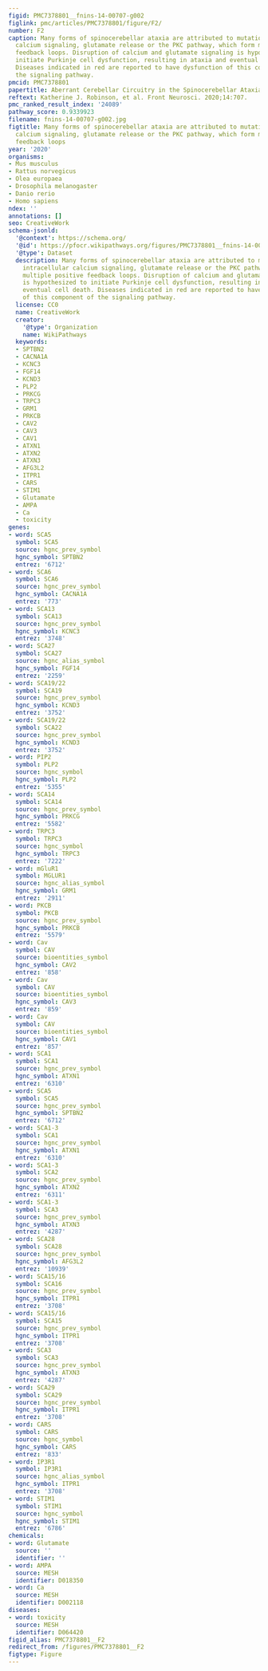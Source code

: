 ```yaml
---
figid: PMC7378801__fnins-14-00707-g002
figlink: pmc/articles/PMC7378801/figure/F2/
number: F2
caption: Many forms of spinocerebellar ataxia are attributed to mutations in intracellular
  calcium signaling, glutamate release or the PKC pathway, which form multiple positive
  feedback loops. Disruption of calcium and glutamate signaling is hypothesized to
  initiate Purkinje cell dysfunction, resulting in ataxia and eventual cell death.
  Diseases indicated in red are reported to have dysfunction of this component of
  the signaling pathway.
pmcid: PMC7378801
papertitle: Aberrant Cerebellar Circuitry in the Spinocerebellar Ataxias.
reftext: Katherine J. Robinson, et al. Front Neurosci. 2020;14:707.
pmc_ranked_result_index: '24089'
pathway_score: 0.9339923
filename: fnins-14-00707-g002.jpg
figtitle: Many forms of spinocerebellar ataxia are attributed to mutations in intracellular
  calcium signaling, glutamate release or the PKC pathway, which form multiple positive
  feedback loops
year: '2020'
organisms:
- Mus musculus
- Rattus norvegicus
- Olea europaea
- Drosophila melanogaster
- Danio rerio
- Homo sapiens
ndex: ''
annotations: []
seo: CreativeWork
schema-jsonld:
  '@context': https://schema.org/
  '@id': https://pfocr.wikipathways.org/figures/PMC7378801__fnins-14-00707-g002.html
  '@type': Dataset
  description: Many forms of spinocerebellar ataxia are attributed to mutations in
    intracellular calcium signaling, glutamate release or the PKC pathway, which form
    multiple positive feedback loops. Disruption of calcium and glutamate signaling
    is hypothesized to initiate Purkinje cell dysfunction, resulting in ataxia and
    eventual cell death. Diseases indicated in red are reported to have dysfunction
    of this component of the signaling pathway.
  license: CC0
  name: CreativeWork
  creator:
    '@type': Organization
    name: WikiPathways
  keywords:
  - SPTBN2
  - CACNA1A
  - KCNC3
  - FGF14
  - KCND3
  - PLP2
  - PRKCG
  - TRPC3
  - GRM1
  - PRKCB
  - CAV2
  - CAV3
  - CAV1
  - ATXN1
  - ATXN2
  - ATXN3
  - AFG3L2
  - ITPR1
  - CARS
  - STIM1
  - Glutamate
  - AMPA
  - Ca
  - toxicity
genes:
- word: SCA5
  symbol: SCA5
  source: hgnc_prev_symbol
  hgnc_symbol: SPTBN2
  entrez: '6712'
- word: SCA6
  symbol: SCA6
  source: hgnc_prev_symbol
  hgnc_symbol: CACNA1A
  entrez: '773'
- word: SCA13
  symbol: SCA13
  source: hgnc_prev_symbol
  hgnc_symbol: KCNC3
  entrez: '3748'
- word: SCA27
  symbol: SCA27
  source: hgnc_alias_symbol
  hgnc_symbol: FGF14
  entrez: '2259'
- word: SCA19/22
  symbol: SCA19
  source: hgnc_prev_symbol
  hgnc_symbol: KCND3
  entrez: '3752'
- word: SCA19/22
  symbol: SCA22
  source: hgnc_prev_symbol
  hgnc_symbol: KCND3
  entrez: '3752'
- word: PIP2
  symbol: PLP2
  source: hgnc_symbol
  hgnc_symbol: PLP2
  entrez: '5355'
- word: SCA14
  symbol: SCA14
  source: hgnc_prev_symbol
  hgnc_symbol: PRKCG
  entrez: '5582'
- word: TRPC3
  symbol: TRPC3
  source: hgnc_symbol
  hgnc_symbol: TRPC3
  entrez: '7222'
- word: mGluR1
  symbol: MGLUR1
  source: hgnc_alias_symbol
  hgnc_symbol: GRM1
  entrez: '2911'
- word: PKCB
  symbol: PKCB
  source: hgnc_prev_symbol
  hgnc_symbol: PRKCB
  entrez: '5579'
- word: Cav
  symbol: CAV
  source: bioentities_symbol
  hgnc_symbol: CAV2
  entrez: '858'
- word: Cav
  symbol: CAV
  source: bioentities_symbol
  hgnc_symbol: CAV3
  entrez: '859'
- word: Cav
  symbol: CAV
  source: bioentities_symbol
  hgnc_symbol: CAV1
  entrez: '857'
- word: SCA1
  symbol: SCA1
  source: hgnc_prev_symbol
  hgnc_symbol: ATXN1
  entrez: '6310'
- word: SCA5
  symbol: SCA5
  source: hgnc_prev_symbol
  hgnc_symbol: SPTBN2
  entrez: '6712'
- word: SCA1-3
  symbol: SCA1
  source: hgnc_prev_symbol
  hgnc_symbol: ATXN1
  entrez: '6310'
- word: SCA1-3
  symbol: SCA2
  source: hgnc_prev_symbol
  hgnc_symbol: ATXN2
  entrez: '6311'
- word: SCA1-3
  symbol: SCA3
  source: hgnc_prev_symbol
  hgnc_symbol: ATXN3
  entrez: '4287'
- word: SCA28
  symbol: SCA28
  source: hgnc_prev_symbol
  hgnc_symbol: AFG3L2
  entrez: '10939'
- word: SCA15/16
  symbol: SCA16
  source: hgnc_prev_symbol
  hgnc_symbol: ITPR1
  entrez: '3708'
- word: SCA15/16
  symbol: SCA15
  source: hgnc_prev_symbol
  hgnc_symbol: ITPR1
  entrez: '3708'
- word: SCA3
  symbol: SCA3
  source: hgnc_prev_symbol
  hgnc_symbol: ATXN3
  entrez: '4287'
- word: SCA29
  symbol: SCA29
  source: hgnc_prev_symbol
  hgnc_symbol: ITPR1
  entrez: '3708'
- word: CARS
  symbol: CARS
  source: hgnc_symbol
  hgnc_symbol: CARS
  entrez: '833'
- word: IP3R1
  symbol: IP3R1
  source: hgnc_alias_symbol
  hgnc_symbol: ITPR1
  entrez: '3708'
- word: STIM1
  symbol: STIM1
  source: hgnc_symbol
  hgnc_symbol: STIM1
  entrez: '6786'
chemicals:
- word: Glutamate
  source: ''
  identifier: ''
- word: AMPA
  source: MESH
  identifier: D018350
- word: Ca
  source: MESH
  identifier: D002118
diseases:
- word: toxicity
  source: MESH
  identifier: D064420
figid_alias: PMC7378801__F2
redirect_from: /figures/PMC7378801__F2
figtype: Figure
---
```

